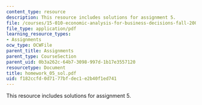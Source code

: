 ```yaml
---
content_type: resource
description: This resource includes solutions for assignment 5.
file: /courses/15-010-economic-analysis-for-business-decisions-fall-2004/f182ccfd0d7177bfdec1e2b40f1ed741_homework_05_sol.pdf
file_type: application/pdf
learning_resource_types:
- Assignments
ocw_type: OCWFile
parent_title: Assignments
parent_type: CourseSection
parent_uid: 0b3a262c-64b7-3098-997d-1b17e3557120
resourcetype: Document
title: homework_05_sol.pdf
uid: f182ccfd-0d71-77bf-dec1-e2b40f1ed741
---
```

This resource includes solutions for assignment 5.


